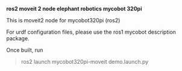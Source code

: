 **ros2 moveit 2 node elephant robotics mycobot 320pi**

This is moveit2 node for mycobot320pi (ros2)

For urdf configuration files, please use the ros1 mycobot description package.

Once built, run 
> ros2 launch mycobot320pi-moveit demo.launch.py

